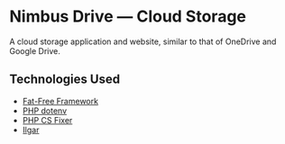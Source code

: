 # Nimbus Drive — Cloud Storage
A cloud storage application and website, similar to that of OneDrive and Google Drive.

## Technologies Used
- [Fat-Free Framework](https://fatfreeframework.com/3.9/home)
- [PHP dotenv](https://github.com/vlucas/phpdotenv)
- [PHP CS Fixer](https://github.com/PHP-CS-Fixer/PHP-CS-Fixer)
- [Ilgar](https://github.com/chez14/f3-ilgar)
